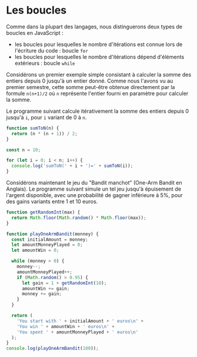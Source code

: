 # Les boucles

Comme dans la plupart des langages, nous distinguerons deux types de boucles en JavaScript :

- les boucles pour lesquelles le nombre d'itérations est connue lors de l'écriture du code : boucle `for`
- les boucles pour lesquelles le nombre d'itérations dépend d'éléments extérieurs : boucle `while`

Considérons un premier exemple simple consistant à calculer la somme des entiers depuis 0 jusqu'à un entier donné.
Comme nous l'avons vu au premier semestre, cette somme peut-être obtenue directement par la formule `n(n+1)/2` où `n` représente l'entier fourni en paramètre pour calculer la somme.

Le programme suivant calcule itérativement la somme des entiers depuis 0 jusqu'à `i`, pour `i` variant de 0 à `n`.

```javascript runnable
function sumToN(n) {
  return (n * (n + 1)) / 2;
}

const n = 10;

for (let i = 0; i < n; i++) {
  console.log('sumToN(' + i + ')=' + sumToN(i));
}
```

Considérons maintenant le jeu du "Bandit manchot" (One-Arm Bandit en Anglais).
Le programme suivant simule un tel jeu jusqu'à épuisement de l'argent disponible, avec une probabilité de gagner inférieure à 5%, pour des gains variants entre 1 et 10 euros.

```javascript runnable
function getRandomInt(max) {
  return Math.floor(Math.random() * Math.floor(max));
}

function playOneArmBandit(monney) {
  const initialAmount = monney;
  let amountMonneyPlayed = 0;
  let amountWin = 0;

  while (monney > 0) {
    monney--;
    amountMonneyPlayed++;
    if (Math.random() > 0.95) {
      let gain = 1 + getRandomInt(10);
      amountWin += gain;
      monney += gain;
    }
  }

  return (
    'You start with ' + initialAmount + ' euros\n' +
    'You win ' + amountWin + ' euros\n' +
    'You spent ' + amountMonneyPlayed + ' euros\n'
  );
}
console.log(playOneArmBandit(100));
```
